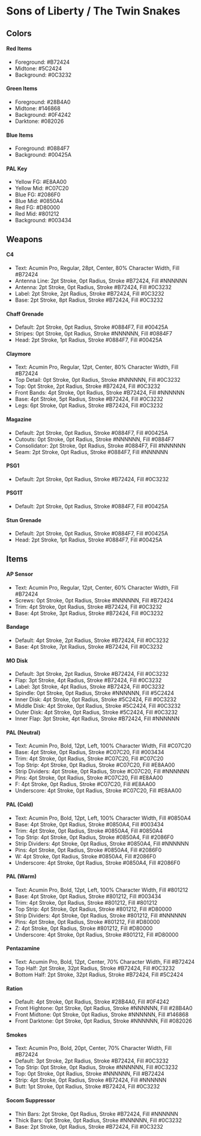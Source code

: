 # Sons of Liberty / The Twin Snakes

## Colors

#### Red Items
* Foreground:       #B72424
* Midtone:          #5C2424
* Background:       #0C3232

#### Green Items
* Foreground:       #28B4A0
* Midtone:          #146868
* Background:       #0F4242
* Darktone:         #082026

#### Blue Items
* Foreground:       #0884F7
* Background:       #00425A

#### PAL Key
* Yellow FG:        #E8AA00
* Yellow Mid:       #C07C20
* Blue FG:          #2086F0
* Blue Mid:         #0850A4
* Red FG:           #D80000
* Red Mid:          #801212
* Background:       #003434

## Weapons

#### C4
* Text:             Acumin Pro, Regular, 28pt, Center, 80% Character Width, Fill #B72424
* Antenna Line:	    2pt Stroke, 0pt Radius, Stroke #B72424, Fill #NNNNNN
* Antenna:          2pt Stroke, 0pt Radius, Stroke #B72424, Fill #0C3232
* Label:		    2pt Stroke, 2pt Radius, Stroke #B72424, Fill #0C3232
* Base:             2pt Stroke, 8pt Radius, Stroke #B72424, Fill #0C3232

#### Chaff Grenade
* Default:          2pt Stroke, 0pt Radius, Stroke #0884F7, Fill #00425A
* Stripes:	        0pt Stroke, 0pt Radius, Stroke #NNNNNN, Fill #0884F7
* Head:		        2pt Stroke, 1pt Radius, Stroke #0884F7, Fill #00425A

#### Claymore
* Text:		        Acumin Pro, Regular, 12pt, Center, 80% Character Width, Fill #B72424
* Top Detail:	    0pt Stroke, 0pt Radius, Stroke #NNNNNN, Fill #0C3232
* Top:		        0pt Stroke, 2pt Radius, Stroke #B72424, Fill #0C3232
* Front Bands:	    4pt Stroke, 0pt Radius, Stroke #B72424, Fill #NNNNNN
* Base:		        4pt Stroke, 5pt Radius, Stroke #B72424, Fill #0C3232
* Legs:		        6pt Stroke, 0pt Radius, Stroke #B72424, Fill #0C3232

#### Magazine
* Default:	        2pt Stroke, 0pt Radius, Stroke #0884F7, Fill #00425A
* Cutouts:	        0pt Stroke, 0pt Radius, Stroke #NNNNNN, Fill #0884F7
* Consolidator:	    2pt Stroke, 0pt Radius, Stroke #0884F7, Fill #NNNNNN
* Seam:		        2pt Stroke, 0pt Radius, Stroke #0884F7, Fill #NNNNNN

#### PSG1
* Default:	        2pt Stroke, 0pt Radius, Stroke #B72424, Fill #0C3232

#### PSG1T
* Default:	        2pt Stroke, 0pt Radius, Stroke #0884F7, Fill #00425A

#### Stun Grenade
* Default:	        2pt Stroke, 0pt Radius, Stroke #0884F7, Fill #00425A
* Head:		        2pt Stroke, 1pt Radius, Stroke #0884F7, Fill #00425A

## Items

#### AP Sensor
* Text:		        Acumin Pro, Regular, 12pt, Center, 60% Character Width, Fill #B72424
* Screws:	        0pt Stroke, 0pt Radius, Stroke #NNNNNN, Fill #B72424
* Trim:		        4pt Stroke, 0pt Radius, Stroke #B72424, Fill #0C3232
* Base:		        4pt Stroke, 3pt Radius, Stroke #B72424, Fill #0C3232

#### Bandage
* Default:	        4pt Stroke, 2pt Radius, Stroke #B72424, Fill #0C3232
* Base:		        4pt Stroke, 7pt Radius, Stroke #B72424, Fill #0C3232

#### MO Disk
* Default:          3pt Stroke, 2pt Radius, Stroke #B72424, Fill #0C3232
* Flap:             3pt Stroke, 4pt Radius, Stroke #B72424, Fill #0C3232
* Label:            3pt Stroke, 4pt Radius, Stroke #B72424, Fill #0C3232
* Spindle:          0pt Stroke, 0pt Radius, Stroke #NNNNNN, Fill #5C2424
* Inner Disk:       4pt Stroke, 0pt Radius, Stroke #5C2424, Fill #0C3232
* Middle Disk:      4pt Stroke, 0pt Radius, Stroke #5C2424, Fill #0C3232
* Outer Disk:       4pt Stroke, 0pt Radius, Stroke #5C2424, Fill #0C3232
* Inner Flap:       3pt Stroke, 4pt Radius, Stroke #B72424, Fill #NNNNNN

#### PAL (Neutral)
* Text:             Acumin Pro, Bold, 12pt, Left, 100% Character Width, Fill #C07C20
* Base:             4pt Stroke, 0pt Radius, Stroke #C07C20, Fill #003434
* Trim:             4pt Stroke, 0pt Radius, Stroke #C07C20, Fill #C07C20
* Top Strip:        4pt Stroke, 0pt Radius, Stroke #C07C20, Fill #E8AA00
* Strip Dividers:   4pt Stroke, 0pt Radius, Stroke #C07C20, Fill #NNNNNN
* Pins:             4pt Stroke, 0pt Radius, Stroke #C07C20, Fill #E8AA00
* F:                4pt Stroke, 0pt Radius, Stroke #C07C20, Fill #E8AA00
* Underscore:       4pt Stroke, 0pt Radius, Stroke #C07C20, Fill #E8AA00

#### PAL (Cold)
* Text:             Acumin Pro, Bold, 12pt, Left, 100% Character Width, Fill #0850A4
* Base:             4pt Stroke, 0pt Radius, Stroke #0850A4, Fill #003434
* Trim:             4pt Stroke, 0pt Radius, Stroke #0850A4, Fill #0850A4
* Top Strip:        4pt Stroke, 0pt Radius, Stroke #0850A4, Fill #2086F0
* Strip Dividers:   4pt Stroke, 0pt Radius, Stroke #0850A4, Fill #NNNNNN
* Pins:             4pt Stroke, 0pt Radius, Stroke #0850A4, Fill #2086F0
* W:                4pt Stroke, 0pt Radius, Stroke #0850A4, Fill #2086F0
* Underscore:       4pt Stroke, 0pt Radius, Stroke #0850A4, Fill #2086F0

#### PAL (Warm)
* Text:             Acumin Pro, Bold, 12pt, Left, 100% Character Width, Fill #801212
* Base:             4pt Stroke, 0pt Radius, Stroke #801212, Fill #003434
* Trim:             4pt Stroke, 0pt Radius, Stroke #801212, Fill #801212
* Top Strip:        4pt Stroke, 0pt Radius, Stroke #801212, Fill #D80000
* Strip Dividers:   4pt Stroke, 0pt Radius, Stroke #801212, Fill #NNNNNN
* Pins:             4pt Stroke, 0pt Radius, Stroke #801212, Fill #D80000
* Z:                4pt Stroke, 0pt Radius, Stroke #801212, Fill #D80000
* Underscore:       4pt Stroke, 0pt Radius, Stroke #801212, Fill #D80000

#### Pentazamine
* Text:             Acumin Pro, Bold, 12pt, Center, 70% Character Width, Fill #B72424
* Top Half:         2pt Stroke, 32pt Radius, Stroke #B72424, Fill #0C3232
* Bottom Half:      2pt Stroke, 32pt Radius, Stroke #B72424, Fill #5C2424

#### Ration
* Default:          4pt Stroke, 0pt Radius, Stroke #28B4A0, Fill #0F4242
* Front Hightone:   0pt Stroke, 0pt Radius, Stroke #NNNNNN, Fill #28B4A0
* Front Midtone:    0pt Stroke, 0pt Radius, Stroke #NNNNNN, Fill #146868
* Front Darktone:   0pt Stroke, 0pt Radius, Stroke #NNNNNN, Fill #082026

#### Smokes
* Text:		        Acumin Pro, Bold, 20pt, Center, 70% Character Width, Fill #B72424
* Default:	        3pt Stroke, 2pt Radius, Stroke #B72424, Fill #0C3232
* Top Strip:	    0pt Stroke, 0pt Radius, Stroke #NNNNNN, Fill #0C3232
* Top:		        0pt Stroke, 0pt Radius, Stroke #NNNNNN, Fill #B72424
* Strip:		    4pt Stroke, 0pt Radius, Stroke #B72424, Fill #NNNNNN
* Butt:		        1pt Stroke, 0pt Radius, Stroke #B72424, Fill #0C3232

#### Socom Suppressor
* Thin Bars:        2pt Stroke, 0pt Radius, Stroke #B72424, Fill #NNNNNN
* Thick Bars:       0pt Stroke, 0pt Radius, Stroke #NNNNNN, Fill #0C3232
* Base:             2pt Stroke, 0pt Radius, Stroke #B72424, Fill #0C3232